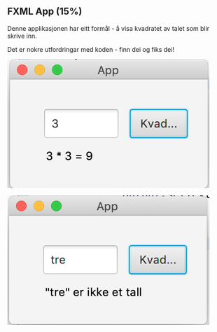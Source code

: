 ## FXML App (15%)

Denne applikasjonen har eitt formål - å visa kvadratet av talet som blir skrive inn.

Det er nokre utfordringar med koden - finn dei og fiks dei!

![Døme 1:](App1.png)

![Døme 2:](App2.png)
